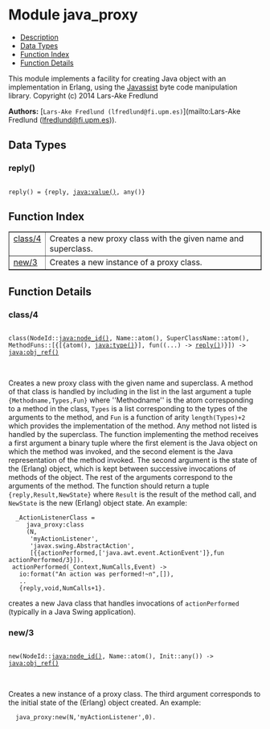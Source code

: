 

# Module java_proxy #
* [Description](#description)
* [Data Types](#types)
* [Function Index](#index)
* [Function Details](#functions)


This module implements a facility for creating Java object
with an implementation in Erlang, using the [Javassist](http://www.csg.ci.i.u-tokyo.ac.jp/~chiba/javassist/) byte code manipulation library.
Copyright (c) 2014 Lars-Ake Fredlund

__Authors:__ [`Lars-Ake Fredlund (lfredlund@fi.upm.es)`](mailto:Lars-Ake Fredlund (lfredlund@fi.upm.es)).

<a name="types"></a>

## Data Types ##




### <a name="type-reply">reply()</a> ###



<pre><code>
reply() = {reply, <a href="java.md#type-value">java:value()</a>, any()}
</code></pre>


<a name="index"></a>

## Function Index ##


<table width="100%" border="1" cellspacing="0" cellpadding="2" summary="function index"><tr><td valign="top"><a href="#class-4">class/4</a></td><td>Creates a new proxy class with the given name and superclass.</td></tr><tr><td valign="top"><a href="#new-3">new/3</a></td><td>Creates a new instance of a proxy class.</td></tr></table>


<a name="functions"></a>

## Function Details ##

<a name="class-4"></a>

### class/4 ###


<pre><code>
class(NodeId::<a href="java.md#type-node_id">java:node_id()</a>, Name::atom(), SuperClassName::atom(), MethodFuns::[{[{atom(), <a href="java.md#type-type">java:type()</a>}], fun((...) -&gt; <a href="#type-reply">reply()</a>)}]) -&gt; <a href="java.md#type-obj_ref">java:obj_ref()</a>
</code></pre>
<br />

Creates a new proxy class with the given name and superclass.
A method of that class is handled by including in the list in the last
argument a tuple `{Methodname,Types,Fun}`
where ''Methodname'' is the atom corresponding to a method in the class,
`Types` is a list corresponding to the types of the arguments to the method,
and `Fun` is a function of arity `length(Types)+2` which provides the
implementation of the method. Any method not listed is handled by the superclass.
The function implementing the method receives a first argument a
binary tuple where the first element is the Java object on which the method was
invoked, and the second element is the Java representation of the method invoked.
The second argument is the state of the (Erlang) object, which is kept between
successive invocations of methods of the object.
The rest of the arguments correspond to the arguments of the method.
The function should return a tuple `{reply,Result,NewState}`
where `Result` is the result of the method call, and `NewState`
is the new (Erlang) object state.
An example:<br />

```
  _ActionListenerClass =
     java_proxy:class
     (N,
      'myActionListener',
      'javax.swing.AbstractAction',
      [{{actionPerformed,['java.awt.event.ActionEvent']},fun actionPerformed/3}]).
 actionPerformed(_Context,NumCalls,Event) ->
   io:format("An action was performed!~n",[]),
   ..
   {reply,void,NumCalls+1}.
```

creates a new Java class that handles invocations of `actionPerformed`
(typically in a Java Swing application).
<a name="new-3"></a>

### new/3 ###


<pre><code>
new(NodeId::<a href="java.md#type-node_id">java:node_id()</a>, Name::atom(), Init::any()) -&gt; <a href="java.md#type-obj_ref">java:obj_ref()</a>
</code></pre>
<br />

Creates a new instance of a proxy class.
The third argument corresponds to the initial state of the (Erlang) object created.
An example:<br />

```
  java_proxy:new(N,'myActionListener',0).
```

